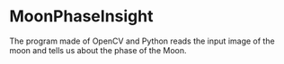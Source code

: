 # MoonPhaseInsight
The program made of OpenCV and Python reads the input image of the moon and tells us about the phase of the Moon.
